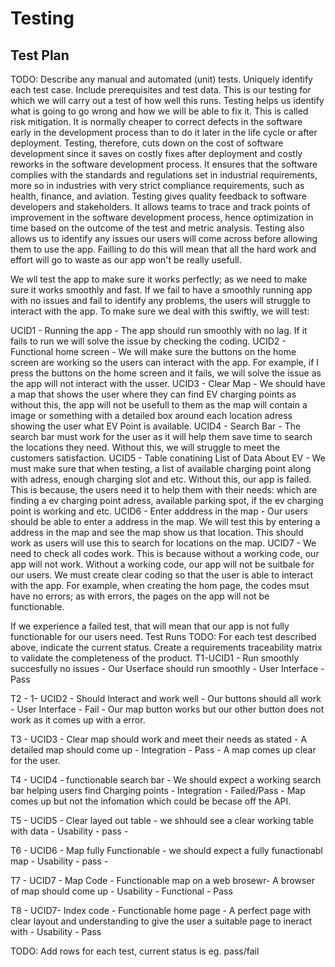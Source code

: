 # Testing

## Test Plan
TODO: Describe any manual and automated (unit) tests. Uniquely identify each test case. Include prerequisites and test data.
This is our testing for which we will carry out a test of how well this runs. Testing helps us identify what is going to go wrong and how we will be able to fix it. This is called risk mitigation. It is normally cheaper to correct defects in the software early in the development process than to do it later in the life cycle or after deployment. Testing, therefore, cuts down on the cost of software development since it saves on costly fixes after deployment and costly reworks in the software development process. It ensures that the software complies with the standards and regulations set in industrial requirements, more so in industries with very strict compliance requirements, such as health, finance, and aviation. Testing gives quality feedback to software developers and stakeholders. It allows teams to trace and track points of improvement in the software development process, hence optimization in time based on the outcome of the test and metric analysis. Testing also allows us to identify any issues our users will come across before allowing them to use the app. Failling to do this will mean that all the hard work and effort will go to waste as our app won't be really usefull.

We wll test the app to make sure it works perfectly; as we need to make sure it works smoothly and fast. If we fail to have a smoothly running app with no issues and fail to identify any problems, the users will struggle to interact with the app. To make sure we deal with this swiftly, we will test:

UCID1 - Running the app - The app should run smoothly with no lag. If it fails to run we will solve the issue by checking the coding. UCID2 - Functional home screen - We will make sure the buttons on the home screen are working so the users can interact with the app. For example, if I press the buttons on the home screen and it fails, we will solve the issue as the app will not interact with the usser. UCID3 - Clear Map - We should have a map that shows the user where they can find EV charging points as without this, the app will not be usefull to them as the map will contain a image or something with a detailed box around each location adress showing the user what EV Point is available. UCID4 - Search Bar - The search bar must work for the user as it will help them save time to search the locations they need. Without this, we will struggle to meet the customers satisfaction. UCID5 - Table conatining List of Data About EV - We must make sure that when testing, a list of available charging point along with adress, enough charging slot and etc. Without this, our app is failed. This is because, the users need it to help them with their needs: which are finding a ev charging point adress, available parking spot, if the ev charging point is working and etc. UCID6 - Enter adddress in the map - Our users should be able to enter a address in the map. We will test this by entering a address in the map and see the map show us that location. This should work as users will use this to search for locations on the map. UCID7 - We need to check all codes work. This is because without a working code, our app will not work. Without a working code, our app will not be suitbale for our users. We must create clear coding so that the user is able to interact with the app. For example, when creating the hom page, the codes msut have no errors; as with errors, the pages on the app will not be functionable.

If we experience a failed test, that will mean that our app is not fully functionable for our users need.
Test Runs
TODO: For each test described above, indicate the current status. 
Create a requirements traceability matrix to validate the completeness of the product.
T1-UCID1 - Run smoothly succesfully no issues - Our Userface should run smoothly - User Interface - Pass

T2 - 1- UCID2 - Should Interact and work well - Our buttons should all work - User Interface - Fail - Our map button works but our other button does not work as it comes up with a error.

T3 - UCID3 - Clear map should work and meet their needs as stated - A detailed map should come up - Integration - Pass - A map comes up clear for the user.

T4 - UCID4 - functionable search bar - We should expect a working search bar helping users find Charging points - Integration - Failed/Pass - Map comes up but not the infomation which could be becase off the API.

T5 - UCID5 - Clear layed out table - we shhould see a clear working table with data - Usability - pass -

T6 - UCID6 - Map fully Functionable - we should expect a fully funactionabl map - Usability - pass -

T7 - UCID7 - Map Code - Functionable map on a web brosewr- A browser of map should come up - Usability - Functional - Pass

T8 - UCID7- Index code - Functionable home page - A perfect page with clear layout and understanding to give the user a suitable page to ineract with - Usability - Pass



TODO: Add rows for each test, current status is eg. pass/fail
